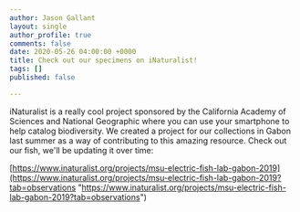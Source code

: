 ```yaml
---
author: Jason Gallant
layout: single
author_profile: true
comments: false
date: 2020-05-26 04:00:00 +0000
title: Check out our specimens on iNaturalist!
tags: []
published: false

---
```

iNaturalist is a really cool project sponsored by the California Academy of Sciences and National Geographic where you can use your smartphone to help catalog biodiversity.  We created a project for our collections in Gabon last summer as a way of contributing to this amazing resource.  Check out our fish, we'll be updating it over time:

[https://www.inaturalist.org/projects/msu-electric-fish-lab-gabon-2019](https://www.inaturalist.org/projects/msu-electric-fish-lab-gabon-2019?tab=observations "https://www.inaturalist.org/projects/msu-electric-fish-lab-gabon-2019?tab=observations")